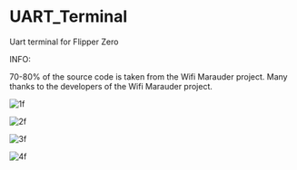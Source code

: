 # UART_Terminal
Uart terminal for Flipper Zero


INFO:

70-80% of the source code is taken from the Wifi Marauder project. Many thanks to the developers of the Wifi Marauder project.

![1f](https://user-images.githubusercontent.com/122148894/211161305-11c6caf6-2797-42c7-9f80-af74a7bcb713.jpg)


![2f](https://user-images.githubusercontent.com/122148894/211161331-839cb11a-c3ca-44e5-b495-31df34295add.jpg)


![3f](https://user-images.githubusercontent.com/122148894/211161339-3d7b2a45-22d7-4760-9cbe-e350fdc2f291.jpg)


![4f](https://user-images.githubusercontent.com/122148894/211161344-3b629af1-617e-46ef-b5c4-5a31c4106945.jpg)







